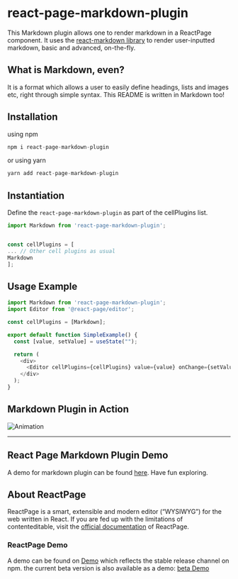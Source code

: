 # react-page-markdown-plugin

This Markdown plugin allows one to render markdown in a ReactPage component. It uses the [react-markdown library](https://www.npmjs.com/package/react-markdown) to render user-inputted markdown, basic and advanced, on-the-fly. 

## What is Markdown, even?

It is a format which allows a user to easily define headings, lists and images etc, right through simple syntax. This README is written in Markdown too!

## Installation

using npm

```js
npm i react-page-markdown-plugin
```

or using yarn

```js
yarn add react-page-markdown-plugin
```

## Instantiation

Define the ```react-page-markdown-plugin``` as part of the cellPlugins list.

```js
import Markdown from 'react-page-markdown-plugin';


const cellPlugins = [
... // Other cell plugins as usual
Markdown
];


```

## Usage Example

```js
import Markdown from 'react-page-markdown-plugin';
import Editor from '@react-page/editor';

const cellPlugins = [Markdown];

export default function SimpleExample() {
  const [value, setValue] = useState("");

  return (
    <div>
      <Editor cellPlugins={cellPlugins} value={value} onChange={setValue} />
    </div>
  );
}

```

## Markdown Plugin in Action

![Animation](https://user-images.githubusercontent.com/61515279/186479524-de4fca5b-ba46-4ee1-814e-d05aa7db09d2.gif)

---

## React Page Markdown Plugin Demo

A demo for markdown plugin can be found [here](https://grayhatdevelopers.github.io/react-page-markdown-plugin/). Have fun exploring.

## About ReactPage

ReactPage is a smart, extensible and modern editor (“WYSIWYG”) for the web written in React. If you are fed up with the limitations of contenteditable, visit the [official documentation](https://react-page.github.io/docs/#/) of ReactPage.

### ReactPage Demo

A demo can be found on [Demo](https://react-page.github.io/) which reflects the stable release channel on npm.
the current beta version is also available as a demo: [beta Demo](https://react-page.github.io/beta)

